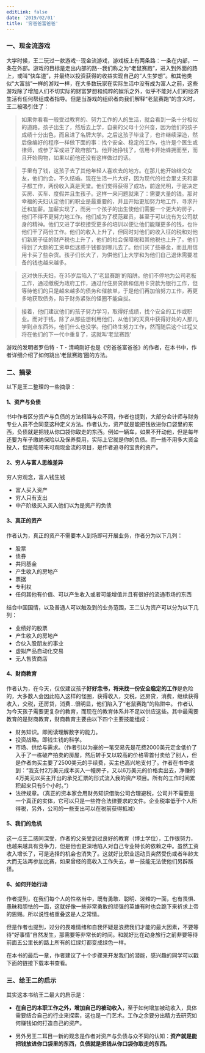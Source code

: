 ```yaml
---
editLink: false
date: '2019/02/01'
title: '穷爸爸富爸爸'
---
```


<ActicleMeta/>

### 一、现金流游戏

大学时候，王二玩过一款游戏--现金流游戏，游戏板上有两条路：一条在内部，一条在外部。游戏的目标是走出内部的路--我们称之为“老鼠赛跑”，进入到外面的路上，或叫“快车道”，并最终以投资获得的收益实现自己的“人生梦想”。和其他类似“大富翁”一样的游戏一样，在大多数玩家在实际生活中没有成为富人之前，这些游戏除了增加人们不切实际的财富梦想和纯粹的娱乐之外，似乎不能对人们的经济生活有任何帮组或者指导。但是当游戏的组织者向我们解释“老鼠赛跑”的含义时，王二被吸引住了：

> 如果你看看一般受过教育的、努力工作的人的生活，就会看到一条十分相似的道路。孩子出生了，然后去上学，自豪的父母十分兴奋，因为他们的孩子成绩十分出色，而且进了名牌大学。之后这孩子毕业了，也许继续深造，然后像编好的程序一样做下面的事：找个安全、稳定的工作，也许是个医生或律师，或参了军或进了政府部门。他开始挣钱了，信用卡开始蜂拥而至，而且开始购物，如果以前他还没有这样做过的话。

> 手里有了钱，这孩子去了其他年轻人喜欢去的地方。在那儿他开始结交女友，他们约会，不久结婚。现在生活一片大好，因为现代的社会里丈夫和妻子都工作，两份收入真是天堂。他们觉得获得了成功，前途光明，于是决定买房、买车、度假并且生孩子。这样一来问题就来了：需要大量的钱。那对幸福的夫妇认定他们的职业是最重要的，并且开始更加努力地工作，寻求升迁和加薪。加薪实现了，而另一个孩子的出生使他们需要一个更大的房子，他们不得不更努力地工作。他们成为了模范雇员，甚至于可以说有为公司献身的精神。他们又进了学校接受更多的培训以便让他们能赚更多的钱，也许他们干了两份工作。他们的收入上升了，但同时对他们的收入征的税和对他们新房子征的财产税也上升了，他们的社会保障税和其他税也上升了。他们得到了大额的工资单但迷惑于钱都到哪儿去了。他们买了些基金，而且用信用卡买了些杂货。孩子们长大了，为供他们上大学和为他们自己退休需要准备的钱也越来越多。

> 这对快乐夫妇，在35岁后陷入了‘老鼠赛跑’的陷阱。他们不停地为公司老板工作，通过缴税为政府工作，通过付住房贷款和信用卡贷款为银行工作，但等待他们的只是越来越多的债务和催款单，于是他们再加倍努力工作，再更多地获取债务，陷于财务紧张的怪圈不能自拔。

> 接着，他们建议他们的孩子努力学习，取得好成绩，找个安全的工作或职业。而对于钱，除了从那些想利用他们，从他们的天真中获得好处的人那儿学到点东西外，他们什么也没学。他们终生努力工作，然而随后这个过程又将在他们的下一代中重复了，这就叫‘老鼠赛跑’

游戏的发明者罗伯特・T・清崎刚好也是《穷爸爸富爸爸》的作者，在本书中，作者详细介绍了如何跳出‘老鼠赛跑’圈的方法。

### 二、摘录

以下是王二整理的一些摘录：

#### 1、资产与负债

书中作者区分资产与负债的方法相当与众不同，作者也提到，大部分会计师与财务专业人员不会同意这种定义方法。作者认为，资产就是能把钱放进你口袋里的东西，负债就是把钱从你口袋你取走的东西。例如一辆车，如果不开动他，但是每年还要为车子缴纳保险以及保养费用，实际上它就是你的负债。而一些不用多大资金投入，但是能带来可观现金流的项目，是作者追寻的宝贵的资产。

#### 2、穷人与富人思维差异

穷人穷观念，富人钱生钱

* 富人买入资产
* 穷人只有支出
* 中产阶级买入买入他们以为是资产的负债



#### 3、真正的资产

作者认为，真正的资产不需要本人到场即可开展业务，作者分为以下几列：

* 股票
* 债券
* 共同基金
* 产生收入的房地产
* 票据
* 专利权
* 任何其他有价值、可以产生收入或者可能增值并且有很好的流通市场的东西

结合中国国情，以及普通人可以触及到的业务范围，王二认为资产可以分为以下几列：

* 业绩好的股票
* 产生收入的房地产
* 合伙入股朋友的事业
* 虚拟产品自动化交易
* 无人售货商店

#### 4、财商教育

作者认为，在今天，仅仅建议孩子**好好念书，将来找一份安全稳定的工作**是危险的，大多数人会因此陷入这样的怪圈，获得收入，交税，还房贷，消费，继续获得收入，交税，还房贷，消费...很明显，他们陷入了“老鼠赛跑”的陷阱中。
作者认为今天孩子需要更复杂的教育，而现在的教育体系并不足以供应这些。其中最需要教育的是财商教育，财商教育主要由以下四个主要技能组成：

* 财务知识。即阅读理解数字的能力。
* 投资战略。即钱生钱的科学。
* 市场、供给与需求。（作者引以为豪的一笔交易先是花费2000美元定金低价了入手了一栋破产拍卖的房屋，然后转手又以较高的价格零首付卖给了别人，但是作者向买主要了2500美元的手续费，买主也高兴地支付了。作者在书中说到：“我支付2万美元成本买入一幢房子，又以6万美元的价格卖出去，净赚的4万美元以买主开出的承兑汇票的形式流入我的资产项目。所有的工作时间累积起来只有5个小时。”）
* 法律规章。（真正的资本家会用财务知识借助公司合理避税，公司并不需要是一个真正的实体，它可以只是一些符合法律要求的文件。企业税率低于个人所得税，另外，公司的一些支出可以在税前获得抵减）

#### 5、我们的危机

这一点王二感同深受，作者的父亲受到过良好的教育（博士学位），工作很努力，也越来越具有竞争力，但是他也更深地陷入对自己专业特长的依赖之中。虽然工资收入增长了，可是选择的机会也消失了。这就好比职业运动员突然受伤或者年龄太大而无法再参加比赛，如果曾经的高收入工作失去，单一技能无法使他们另辟蹊径。

#### 6、如何开始行动

作者提到，在我们每个人的性格当中，既有勇敢、聪明、泼辣的一面，也有畏惧、愚昧和胆怯的一面，这就好像一些非常勇敢的顽强的英雄有时也会跪下来祈求上帝的恩赐。所以说性格重叠这是人之常情。

但是作者也提到，过分的畏难情绪和自我怀疑是浪费我们才能的最大因素，不要等待“好事情”自然发生，那需要等非常长的时间。和就好比在动身旅行之前非要等待前面五公里长的路上所有的红绿灯都变成绿色一样。

在本书的最后一章，作者建议了十个步骤来开发我们的潜能，感兴趣的同学可以戳下面的链接下载本书查看。

### 三、给王二的启示

其实这本书给王二最大的启示是：

* **在自己的本职工作之外，增加自己的被动收入**，至于如何增加被动收入，具体需要结合自己的行业来探索，这也是一门艺术。工作之余要分出精力去研究如何赚钱如何打造自己的资产。

* 另外另王二耳目一新的观念是作者对资产与负债与众不同的认知：**资产就是能把钱放进你口袋里的东西，负债就是把钱从你口袋你取走的东西。**
